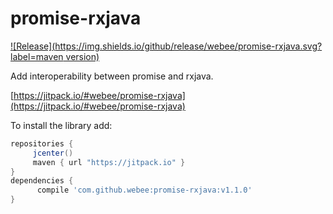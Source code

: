 # promise-rxjava

[![Release](https://img.shields.io/github/release/webee/promise-rxjava.svg?label=maven version)](https://jitpack.io/#webee/promise-rxjava)

Add interoperability between promise and rxjava.

[https://jitpack.io/#webee/promise-rxjava](https://jitpack.io/#webee/promise-rxjava)

To install the library add:

   ```gradle
   repositories {
        jcenter()
        maven { url "https://jitpack.io" }
   }
   dependencies {
         compile 'com.github.webee:promise-rxjava:v1.1.0'
   }
   ```